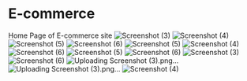 # E-commerce
Home Page of E-commerce site
![Screenshot (3)](https://github.com/Vansh3140/E-commerce/assets/95650499/c64f0bd1-7ab6-41d6-aa73-330759c4b55c)
![Screenshot (4)](https://github.com/Vansh3140/E-commerce/assets/95650499/e02babc9-2231-4e8e-bed0-138907d10069)
![Screenshot (5)](https://github.com/Vansh3140/E-commerce/assets/95650499/c261567d-68e3-4165-825f-3a8d43f671df)
![Screenshot (6)](https://github.com/Vansh3140/E-commerce/assets/95650499/b0ce6ba8-7576-4b83-8eb1-2aca027f5d73)
![Screenshot (5)](https://github.com/Vansh3140/E-commerce/assets/95650499/29de2bb4-a0aa-455c-9ad4-9cc966036b91)
![Screenshot (4)](https://github.com/Vansh3140/E-commerce/assets/95650499/dd0071fe-ba8d-40aa-9789-d10e867e90cf)
![Screenshot (6)](https://github.com/Vansh3140/E-commerce/assets/95650499/a98919c2-2d32-4934-a489-aa331b2f0e7d)
![Screenshot (5)](https://github.com/Vansh3140/E-commerce/assets/95650499/5241db9b-d02d-4c2b-b375-edac5623e6e9)
![Screenshot (6)](https://github.com/Vansh3140/E-commerce/assets/95650499/e9661ed8-1b64-47c0-ab74-22c824be1840)
![Screenshot (3)](https://github.com/Vansh3140/E-commerce/assets/95650499/4c4a3fb6-f7fa-44e7-af8e-7e34149317f0)
![Screenshot (6)](https://github.com/Vansh3140/E-commerce/assets/95650499/b28f72f2-8974-4827-a8a8-8a8239a7947c)
![Uploading Screenshot (3).png…]()
![Uploading Screenshot (3).png…]()
![Screenshot (4)](https://github.com/Vansh3140/E-commerce/assets/95650499/a11ccb60-4324-482d-b44f-89284006fea5)
